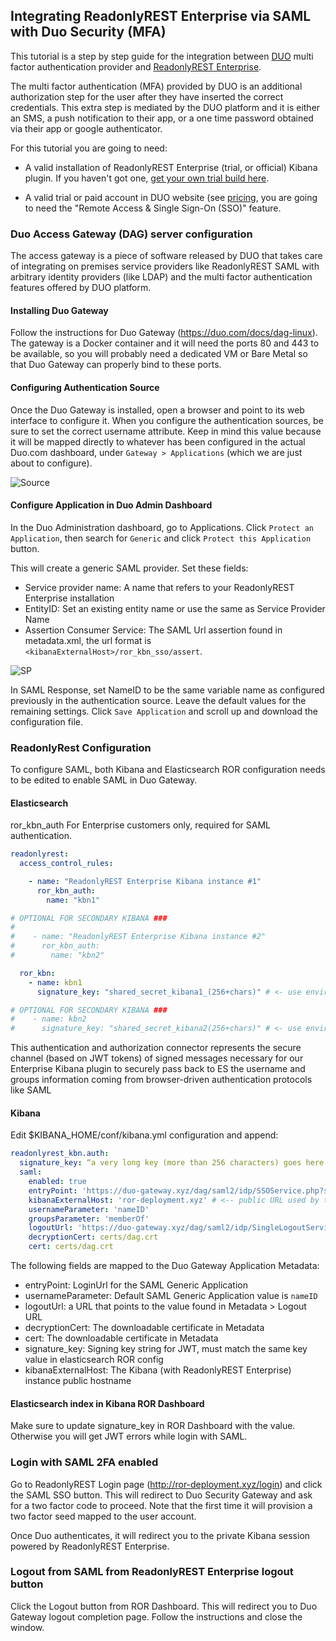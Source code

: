 ## Integrating ReadonlyREST Enterprise via SAML with Duo Security (MFA)

This tutorial is a step by step guide for the integration between [DUO](https://duo.com) multi factor authentication provider and [ReadonlyREST Enterprise](https://readonlyrest.com/enterprise). 

The multi factor authentication (MFA) provided by DUO is an additional authorization step for the user after they have inserted the correct credentials. This extra step is mediated by the DUO platform and it is either an SMS, a push notification to their app, or a one time password obtained via their app or google authenticator.

For this tutorial you are going to need:

* A valid installation of ReadonlyREST Enterprise (trial, or official) Kibana plugin. If you haven't got one, [get your own trial build here](https://readonlyrest.com/enterprise).

* A valid trial or paid account in DUO website (see [pricing](https://duo.com/pricing), you are going to need the "Remote Access & Single Sign-On (SSO)" feature.

### Duo Access Gateway (DAG) server configuration
The access gateway is a piece of software released by DUO that takes care of integrating on premises service providers like ReadonlyREST SAML with arbitrary identity providers (like LDAP) and the multi factor authentication features offered by DUO platform.

#### Installing Duo Gateway
Follow the instructions for Duo Gateway (https://duo.com/docs/dag-linux). The gateway is a Docker container and it will need the ports 80 and 443 to be available, so you will probably need a dedicated VM or Bare Metal so that Duo Gateway can properly bind to these ports.

#### Configuring Authentication Source
Once the Duo Gateway is installed, open a browser and point to its web interface to configure it. 
When you configure the authentication sources, be sure to set the correct username attribute. Keep in mind this value because it will be mapped directly to whatever has been configured in the actual Duo.com dashboard, under `Gateway > Applications` (which we are just about to configure).

![Source](duo-dag-config.png)

#### Configure Application in Duo Admin Dashboard
In the Duo Administration dashboard, go to Applications. Click  `Protect an Application`, then search for `Generic` and click `Protect this Application` button.

This will create a generic SAML provider. Set these fields:
- Service provider name: A name that refers to your ReadonlyREST Enterprise  installation
- EntityID: Set an existing entity name or use the same as Service Provider Name
- Assertion Consumer Service: The SAML Url assertion found in metadata.xml, the url format is `<kibanaExternalHost>/ror_kbn_sso/assert`. 

![SP](duo-saml-sp.png)

In SAML Response, set NameID to be the same variable name as configured previously in the authentication source. Leave the default values for the remaining settings. Click `Save Application` and scroll up and download the configuration file.


### ReadonlyRest Configuration
To  configure SAML, both Kibana and Elasticsearch ROR configuration needs to be edited to enable SAML in Duo Gateway.

#### Elasticsearch
ror_kbn_auth
For Enterprise customers only, required for SAML authentication.

```yml
readonlyrest:
  access_control_rules:

    - name: "ReadonlyREST Enterprise Kibana instance #1"
      ror_kbn_auth:
        name: "kbn1"

# OPTIONAL FOR SECONDARY KIBANA ###
#
#    - name: "ReadonlyREST Enterprise Kibana instance #2"
#      ror_kbn_auth:
#        name: "kbn2"

  ror_kbn:
    - name: kbn1
      signature_key: "shared_secret_kibana1_(256+chars)" # <- use environmental variables for better security!

# OPTIONAL FOR SECONDARY KIBANA ###
#    - name: kbn2
#      signature_key: "shared_secret_kibana2(256+chars)" # <- use environmental variables for better security!
```

This authentication and authorization connector represents the secure channel (based on JWT tokens) of signed messages necessary for our Enterprise Kibana plugin to securely pass back to ES the username and groups information coming from browser-driven authentication protocols like SAML


#### Kibana
Edit $KIBANA_HOME/conf/kibana.yml configuration and append:

```yml
readonlyrest_kbn.auth:
  signature_key: “a very long key (more than 256 characters) goes here …..” # the same signing key added above in ES config
  saml:
    enabled: true
    entryPoint: 'https://duo-gateway.xyz/dag/saml2/idp/SSOService.php?spentityid=demo'
    kibanaExternalHost: 'ror-deployment.xyz' # <-- public URL used by the Identity Provider to call back Kibana with the "assertion" message
    usernameParameter: 'nameID'
    groupsParameter: 'memberOf'
    logoutUrl: 'https://duo-gateway.xyz/dag/saml2/idp/SingleLogoutService.php?ReturnTo=https://duo-gateway.xyz/dag/module.php/duosecurity/logout.php'
    decryptionCert: certs/dag.crt
    cert: certs/dag.crt
```

The following fields are mapped to the Duo Gateway Application Metadata:

- entryPoint: LoginUrl for the SAML Generic Application
- usernameParameter: Default SAML Generic Application value is `nameID`
- logoutUrl: a URL that points to the value found in Metadata > Logout URL
- decryptionCert: The downloadable certificate in Metadata
- cert: The downloadable certificate in Metadata
- signature_key: Signing key string for JWT, must match the same key value in elasticsearch ROR config
- kibanaExternalHost: The Kibana (with ReadonlyREST Enterprise) instance public hostname


#### Elasticsearch index in Kibana ROR Dashboard
Make sure to update signature_key in ROR Dashboard with the value. Otherwise you will get JWT errors while login with SAML.


### Login with SAML 2FA enabled
Go to ReadonlyREST Login page (http://ror-deployment.xyz/login) and click the SAML SSO button. This will redirect to Duo Security Gateway and ask for a two factor code to proceed. Note that the first time it will provision a two factor seed mapped to the user account.

Once Duo authenticates, it will redirect you to the private Kibana session powered by ReadonlyREST Enterprise.

### Logout from SAML from ReadonlyREST Enterprise logout button
Click the Logout button from ROR Dashboard. This will redirect you to Duo Gateway logout completion page. Follow the instructions and close the window.
    
